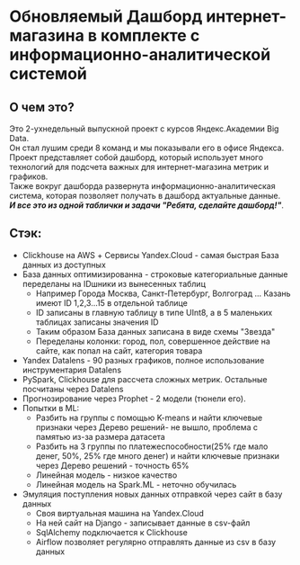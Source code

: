 # Обновляемый Дашборд интернет-магазина в комплекте с информационно-аналитической системой
## О чем это? 
Это 2-ухнедельный выпускной проект с курсов Яндекс.Академии Big Data.  
Он стал лушим среди 8 команд и мы показывали его в офисе Яндекса.  
Проект представляет собой дашборд, который использует много технологий для подсчета важных для интернет-магазина метрик и графиков.  
Также вокруг дашборда развернута информационно-аналитическая система, которая позволяет получать в дашборд актуальные данные.  
***И все это из одной таблички и задачи "Ребята, сделайте дашборд!"***. 

## Стэк:
* Clickhouse на AWS + Сервисы Yandex.Cloud - самая быстрая База данных из доступных
* База данных оптимизированна - строковые категориальные данные переделаны на IDшники из вынесенных таблиц
  + Например Города Москва, Санкт-Петербург, Волгоград ... Казань имеют ID 1,2,3...15 в отдельной таблице
  + ID записаны в главную таблицу в типе UInt8, а в 5 маленьких таблицах записаны значения ID
  + Таким образом База данных записана в виде схемы "Звезда"
  + Переделаны колонки: город, пол, совершенное действие на сайте, как попал на сайт, категория товара
* Yandex Datalens - 90 разных графиков, полное использование инструментария Datalens
* PySpark, Clickhouse для рассчета сложных метрик. Остальные посчитаны через Datalens
* Прогнозирование через Prophet - 2 модели (тюнели его).
* Попытки в ML:
  + Разбить на группы с помощью K-means и найти ключевые признаки через Дерево решений- не вышло, проблема с памятью из-за размера датасета
  + Разбить на 3 группы по платежеспособности(25% где мало денег, 50%, 25% где много денег) и найти ключевые признаки через Дерево решений - точность 65%  
  + Линейная модель - низкое качество
  + Линейная модель на Spark.ML - неточно обучилась
* Эмуляция поступления новых данных отправкой через сайт в базу данных 
  + Своя виртуальная машина на Yandex.Cloud
  + На ней сайт на Django - записывает данные в csv-файл
  + SqlAlchemy подключается к Clickhouse
  + Airflow позволяет регулярно отправлять данные из csv в базу данных
  
